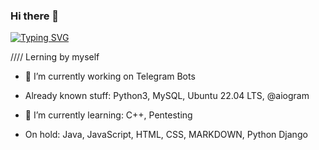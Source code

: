 ### Hi there 👋 

<a href="https://git.io/typing-svg"><img src="https://readme-typing-svg.demolab.com?font=Fira+Code&pause=1000&color=F75D44&center=true&vCenter=true&multiline=true&width=500&height=150&lines=%2F%2F%2F%2F+Junior+Python+developer+%2F%2F%2F%2F;%2F%2F%2F%2F+Learning+some+stuff+%2F%2F%2F%2F;%2F%2F%2F%2F+Coding+some+stuff+%2F%2F%2F%2F" alt="Typing SVG" /></a>

//// Lerning by myself

- 🔭 I’m currently working on Telegram Bots

- Already known stuff: Python3, MySQL, Ubuntu 22.04 LTS, @aiogram
- 🌱 I’m currently learning: C++, Pentesting
- On hold: Java, JavaScript, HTML, CSS, MARKDOWN, Python Django
